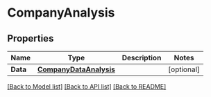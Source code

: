 # CompanyAnalysis

## Properties

Name | Type | Description | Notes
------------ | ------------- | ------------- | -------------
**Data** | [**CompanyDataAnalysis**](companyDataAnalysis.md) |  | [optional] 

[[Back to Model list]](../README.md#documentation-for-models) [[Back to API list]](../README.md#documentation-for-api-endpoints) [[Back to README]](../README.md)


